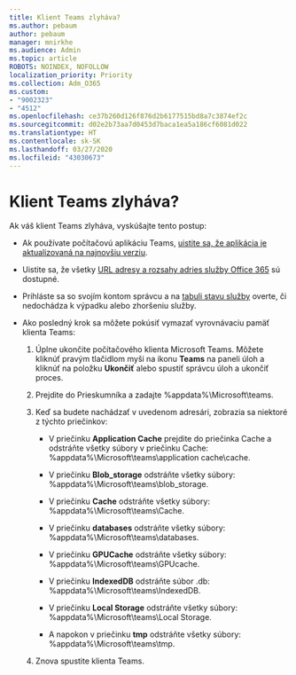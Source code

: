 ```yaml
---
title: Klient Teams zlyháva?
ms.author: pebaum
author: pebaum
manager: mnirkhe
ms.audience: Admin
ms.topic: article
ROBOTS: NOINDEX, NOFOLLOW
localization_priority: Priority
ms.collection: Adm_O365
ms.custom:
- "9002323"
- "4512"
ms.openlocfilehash: ce37b260d126f876d2b6177515bd8a7c3874ef2c
ms.sourcegitcommit: d02e2b73aa7d0453d7baca1ea5a186cf6081d022
ms.translationtype: HT
ms.contentlocale: sk-SK
ms.lasthandoff: 03/27/2020
ms.locfileid: "43030673"
---
```

# <a name="teams-client-crashing"></a>Klient Teams zlyháva?

Ak váš klient Teams zlyháva, vyskúšajte tento postup:

- Ak používate počítačovú aplikáciu Teams, [uistite sa, že aplikácia je aktualizovaná na najnovšiu verziu](https://support.office.com/article/Update-Microsoft-Teams-535a8e4b-45f0-4f6c-8b3d-91bca7a51db1).

- Uistite sa, že všetky [URL adresy a rozsahy adries služby Office 365](https://docs.microsoft.com/microsoftteams/connectivity-issues) sú dostupné.

- Prihláste sa so svojím kontom správcu a na [tabuli stavu služby](https://docs.microsoft.com/office365/enterprise/view-service-health) overte, či nedochádza k výpadku alebo zhoršeniu služby.

 - Ako posledný krok sa môžete pokúsiť vymazať vyrovnávaciu pamäť klienta Teams:

    1.  Úplne ukončite počítačového klienta Microsoft Teams. Môžete kliknúť pravým tlačidlom myši na ikonu **Teams** na paneli úloh a kliknúť na položku **Ukončiť** alebo spustiť správcu úloh a ukončiť proces.

    2.  Prejdite do Prieskumníka a zadajte %appdata%\Microsoft\teams.

    3.  Keď sa budete nachádzať v uvedenom adresári, zobrazia sa niektoré z týchto priečinkov:

         - V priečinku **Application Cache** prejdite do priečinka Cache a odstráňte všetky súbory v priečinku Cache: %appdata%\Microsoft\teams\application cache\cache.

        - V priečinku **Blob_storage** odstráňte všetky súbory: %appdata%\Microsoft\teams\blob_storage.

        - V priečinku **Cache** odstráňte všetky súbory: %appdata%\Microsoft\teams\Cache.

        - V priečinku **databases** odstráňte všetky súbory: %appdata%\Microsoft\teams\databases.

        - V priečinku **GPUCache** odstráňte všetky súbory: %appdata%\Microsoft\teams\GPUcache.

        - V priečinku **IndexedDB** odstráňte súbor .db: %appdata%\Microsoft\teams\IndexedDB.

        - V priečinku **Local Storage** odstráňte všetky súbory: %appdata%\Microsoft\teams\Local Storage.

        - A napokon v priečinku **tmp** odstráňte všetky súbory: %appdata%\Microsoft\teams\tmp.

    4. Znova spustite klienta Teams.
